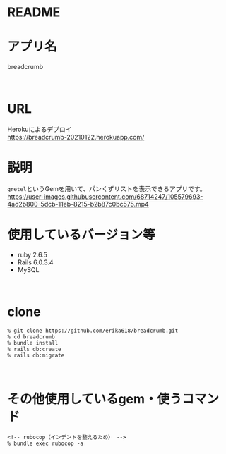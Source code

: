 # README

# アプリ名
breadcrumb

<br>

# URL
Herokuによるデプロイ
<br>
https://breadcrumb-20210122.herokuapp.com/
<br>

# 説明

`gretel`というGemを用いて、パンくずリストを表示できるアプリです。
<br>
https://user-images.githubusercontent.com/68714247/105579693-4ad2b800-5dcb-11eb-8215-b2b87c0bc575.mp4
<br>


# 使用しているバージョン等

- ruby 2.6.5
- Rails 6.0.3.4
- MySQL

<br>

# clone
```
% git clone https://github.com/erika618/breadcrumb.git
% cd breadcrumb
% bundle install
% rails db:create
% rails db:migrate
```

<br>

# その他使用しているgem・使うコマンド
```
<!-- rubocop（インデントを整えるため） -->
% bundle exec rubocop -a

```